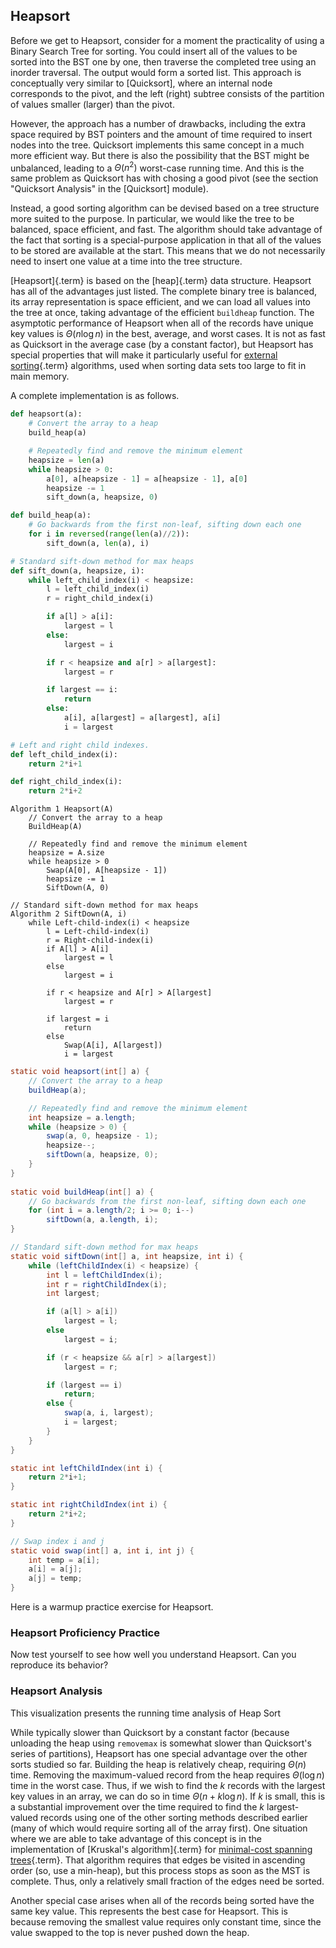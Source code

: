 
## Heapsort

Before we get to Heapsort, consider for a moment the practicality of
using a Binary Search Tree for sorting. You could insert all of the
values to be sorted into the BST one by one, then traverse the completed
tree using an inorder traversal. The output would form a sorted list.
This approach is conceptually very similar to
[Quicksort], where
an internal node corresponds to the pivot, and the left (right) subtree
consists of the partition of values smaller (larger) than the pivot.

However, the approach has a number of drawbacks, including the extra
space required by BST pointers and the amount of time required to insert
nodes into the tree. Quicksort implements this same concept in a much
more efficient way. But there is also the possibility that the BST might
be unbalanced, leading to a $\Theta(n^2)$ worst-case running time. And
this is the same problem as Quicksort has with chosing a good pivot (see
the section "Quicksort Analysis" in the
[Quicksort] module).

Instead, a good sorting algorithm can be devised based on a tree
structure more suited to the purpose. In particular, we would like the
tree to be balanced, space efficient, and fast. The algorithm should
take advantage of the fact that sorting is a special-purpose application
in that all of the values to be stored are available at the start. This
means that we do not necessarily need to insert one value at a time into
the tree structure.

[Heapsort]{.term} is based on the
[heap]{.term} data structure.
Heapsort has all of the advantages just listed. The complete binary tree
is balanced, its array representation is space efficient, and we can
load all values into the tree at once, taking advantage of the efficient
`buildheap` function. The asymptotic performance of Heapsort when all of
the records have unique key values is $\Theta(n \log n)$ in the best,
average, and worst cases. It is not as fast as Quicksort in the average
case (by a constant factor), but Heapsort has special properties that
will make it particularly useful for
[external sorting](#external-sort){.term} algorithms, 
used when sorting data sets too large to fit in main memory.

<inlineav id="heapsortCON" src="Sorting/heapsortCON.js" script="DataStructures/binaryheap.js" name="Heapsort Slideshow"/>

A complete implementation is as follows.

```python
def heapsort(a):
    # Convert the array to a heap
    build_heap(a)

    # Repeatedly find and remove the minimum element
    heapsize = len(a)
    while heapsize > 0:
        a[0], a[heapsize - 1] = a[heapsize - 1], a[0]
        heapsize -= 1
        sift_down(a, heapsize, 0)

def build_heap(a):
    # Go backwards from the first non-leaf, sifting down each one
    for i in reversed(range(len(a)//2)):
        sift_down(a, len(a), i)

# Standard sift-down method for max heaps
def sift_down(a, heapsize, i):
    while left_child_index(i) < heapsize:
        l = left_child_index(i)
        r = right_child_index(i)

        if a[l] > a[i]:
            largest = l
        else:
            largest = i

        if r < heapsize and a[r] > a[largest]:
            largest = r

        if largest == i:
            return
        else:
            a[i], a[largest] = a[largest], a[i]
            i = largest

# Left and right child indexes.
def left_child_index(i):
    return 2*i+1

def right_child_index(i):
    return 2*i+2
```

```pseudocode
Algorithm 1 Heapsort(A)
    // Convert the array to a heap
    BuildHeap(A)

    // Repeatedly find and remove the minimum element
    heapsize = A.size
    while heapsize > 0
        Swap(A[0], A[heapsize - 1])
        heapsize -= 1
        SiftDown(A, 0)

// Standard sift-down method for max heaps
Algorithm 2 SiftDown(A, i)
    while Left-child-index(i) < heapsize
        l = Left-child-index(i)
        r = Right-child-index(i)
        if A[l] > A[i]
            largest = l
        else
            largest = i

        if r < heapsize and A[r] > A[largest]
            largest = r

        if largest = i
            return
        else
            Swap(A[i], A[largest])
            i = largest
```

```java
static void heapsort(int[] a) {
    // Convert the array to a heap
    buildHeap(a);

    // Repeatedly find and remove the minimum element
    int heapsize = a.length;
    while (heapsize > 0) {
        swap(a, 0, heapsize - 1);
        heapsize--;
        siftDown(a, heapsize, 0);
    }
}
    
static void buildHeap(int[] a) {
    // Go backwards from the first non-leaf, sifting down each one
    for (int i = a.length/2; i >= 0; i--)
        siftDown(a, a.length, i);
}

// Standard sift-down method for max heaps
static void siftDown(int[] a, int heapsize, int i) {
    while (leftChildIndex(i) < heapsize) {
        int l = leftChildIndex(i);
        int r = rightChildIndex(i);
        int largest;

        if (a[l] > a[i])
            largest = l;
        else
            largest = i;

        if (r < heapsize && a[r] > a[largest])
            largest = r;

        if (largest == i)
            return;
        else {
            swap(a, i, largest);
            i = largest;
        }
    }
}

static int leftChildIndex(int i) {
    return 2*i+1;
}

static int rightChildIndex(int i) {
    return 2*i+2;
}

// Swap index i and j
static void swap(int[] a, int i, int j) {
    int temp = a[i];
    a[i] = a[j];
    a[j] = temp;
}
```



Here is a warmup practice exercise for Heapsort.

<avembed id="HeapsortStepPRO" src="Sorting/HeapsortStepPRO.html" type="ka" name="Heapsort RemoveMax Proficiency Exercise"/>

### Heapsort Proficiency Practice

Now test yourself to see how well you understand Heapsort. Can you
reproduce its behavior?

<avembed id="heapsortPRO" src="Sorting/heapsortPRO.html" type="pe" name="Heapsort Proficiency Exercise"/>

### Heapsort Analysis

This visualization presents the running time analysis of Heap Sort

<inlineav id="HeapSortAnalysisCON" src="Sorting/HeapSortAnalysisCON.js" script="DataStructures/binaryheap.js" name="Heapsort Analysis Slideshow" links="Sorting/HeapSortAnalysisCON.css"/>

While typically slower than Quicksort by a constant factor (because
unloading the heap using `removemax` is somewhat slower than
Quicksort's series of partitions), Heapsort has one special advantage
over the other sorts studied so far. Building the heap is relatively
cheap, requiring $\Theta(n)$ time. Removing the maximum-valued record
from the heap requires $\Theta(\log n)$ time in the worst case. Thus, if
we wish to find the $k$ records with the largest key values in an array,
we can do so in time $\Theta(n + k \log n)$. If $k$ is small, this is a
substantial improvement over the time required to find the $k$
largest-valued records using one of the other sorting methods described
earlier (many of which would require sorting all of the array first).
One situation where we are able to take advantage of this concept is in
the implementation of
[Kruskal's algorithm]{.term} for
[minimal-cost spanning trees](#minimal-cost-spanning-tree){.term}. 
That algorithm requires that edges be visited in ascending
order (so, use a min-heap), but this process stops as soon as the MST is
complete. Thus, only a relatively small fraction of the edges need be
sorted.

Another special case arises when all of the records being sorted have
the same key value. This represents the best case for Heapsort. This is
because removing the smallest value requires only constant time, since
the value swapped to the top is never pushed down the heap.

<avembed id="HeapsortSumm" src="Sorting/HeapsortSumm.html" type="ka" name="Heapsort Summary Exercise"/>
